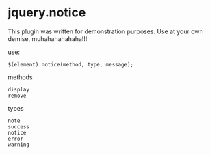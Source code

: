 # jquery.notice

This plugin was written for demonstration purposes.  Use at your own demise, muhahahahahaha!!!

use:

    $(element).notice(method, type, message);

methods

    display
    remove

types

    note
    success
    notice
    error
    warning
